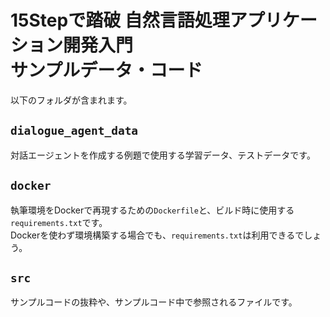 15Stepで踏破 自然言語処理アプリケーション開発入門  
サンプルデータ・コード  
==========================================  

以下のフォルダが含まれます。

`dialogue_agent_data`
--------------------
対話エージェントを作成する例題で使用する学習データ、テストデータです。  

`docker`
--------
執筆環境をDockerで再現するための`Dockerfile`と、ビルド時に使用する`requirements.txt`です。  
Dockerを使わず環境構築する場合でも、`requirements.txt`は利用できるでしょう。  

`src`
-----
サンプルコードの抜粋や、サンプルコード中で参照されるファイルです。  
